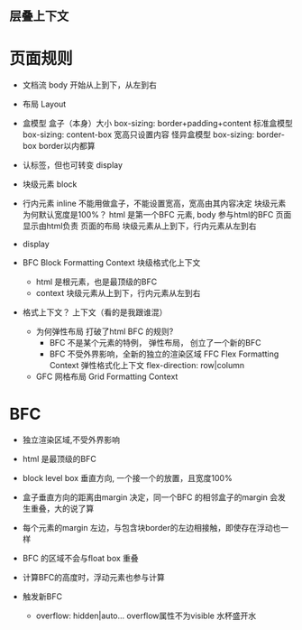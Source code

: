 ## 层叠上下文

# 页面规则
- 文档流
  body 开始从上到下，从左到右

- 布局 Layout

- 盒模型 盒子（本身）大小
  box-sizing: border+padding+content
  标准盒模型 box-sizing: content-box 宽高只设置内容
  怪异盒模型 box-sizing: border-box  border以内都算

- 认标签，但也可转变 display

- 块级元素 block
- 行内元素 inline  不能用做盒子，不能设置宽高，宽高由其内容决定
  块级元素为何默认宽度是100%？
  html 是第一个BFC 元素, body 参与html的BFC
    页面显示由html负责  页面的布局 块级元素从上到下，行内元素从左到右

- display

- BFC Block Formatting Context 块级格式化上下文
  - html 是根元素，也是最顶级的BFC
  - context 块级元素从上到下，行内元素从左到右

- 格式上下文？ 上下文（看的是我跟谁混）
  - 为何弹性布局 打破了html BFC 的规则?
    - BFC 不是某个元素的特例，  弹性布局， 创立了一个新的BFC 
    - BFC 不受外界影响，全新的独立的渲染区域 FFC Flex Formatting Context 弹性格式化上下文
      flex-direction: row|column
  - GFC 网格布局 Grid Formatting Context

# BFC
  - 独立渲染区域,不受外界影响
  - html 是最顶级的BFC
  - block level box 垂直方向, 一个接一个的放置，且宽度100%
  - 盒子垂直方向的距离由margin 决定，同一个BFC 的相邻盒子的margin 会发生重叠，大的说了算
  - 每个元素的margin 左边，与包含块border的左边相接触，即使存在浮动也一样
  - BFC 的区域不会与float box 重叠
  - 计算BFC的高度时，浮动元素也参与计算
  

- 触发新BFC
  - overflow: hidden|auto...  overflow属性不为visible  水杯盛开水
  
